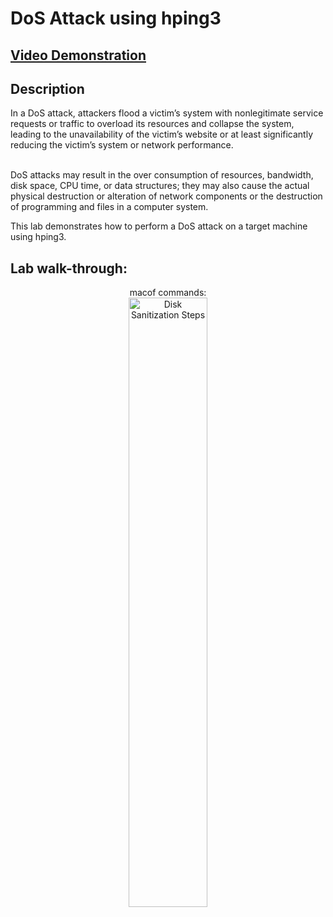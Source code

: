 <h1>DoS Attack using hping3</h1>

 ## [Video Demonstration](https://drive.google.com/file/d/1mZ6HTZW-fkZRlJFb354HBnNDQg95EXE1/view?usp=sharing)

<h2>Description</h2>
In a DoS attack, attackers flood a victim’s system with nonlegitimate service requests or traffic to overload its resources and collapse the system, leading to the unavailability of the victim’s website or at least significantly reducing the victim’s system or network performance.<br><br>

DoS attacks may result in the over consumption of resources, bandwidth, disk space, CPU time, or data structures; they may also cause the actual physical destruction or alteration of network components or the destruction of programming and files in a computer system.<br>

This lab demonstrates how to perform a DoS attack on a target machine using hping3. 
<br />

<h2>Lab walk-through:</h2>

<p align="center">
macof commands: <br/>
<img src="https://imgur.com/a/R4elWZ5" height="50%" width="50%" alt="Disk Sanitization Steps"/>
<br />
<br />
